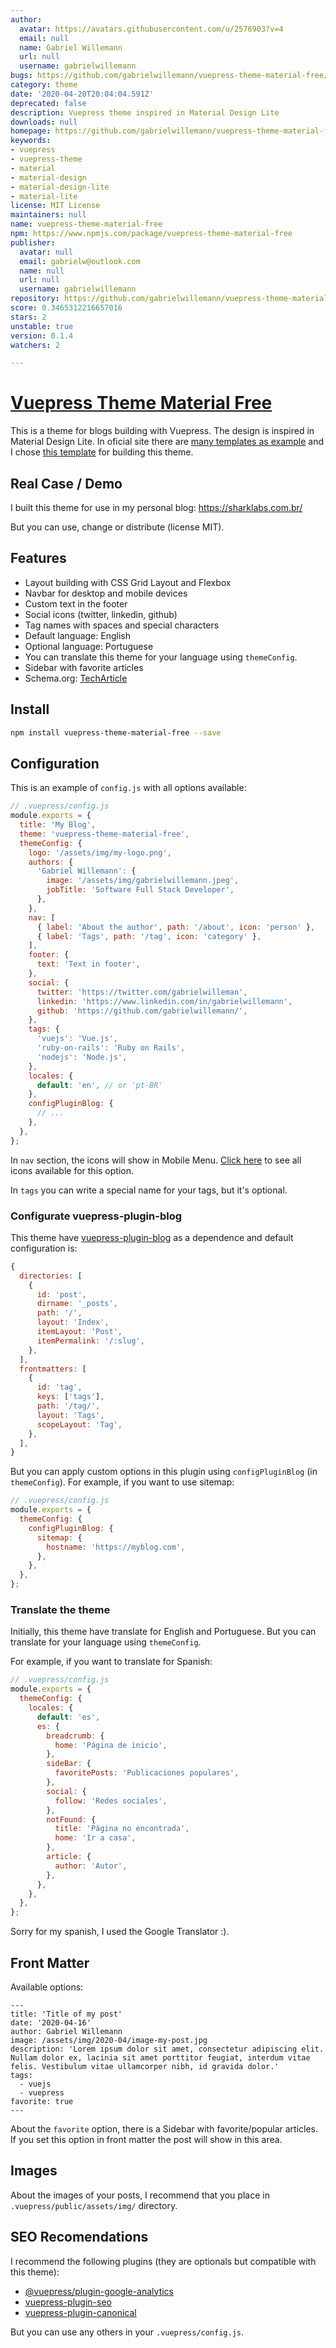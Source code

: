 ```yaml
---
author:
  avatar: https://avatars.githubusercontent.com/u/2576903?v=4
  email: null
  name: Gabriel Willemann
  url: null
  username: gabrielwillemann
bugs: https://github.com/gabrielwillemann/vuepress-theme-material-free/issues
category: theme
date: '2020-04-20T20:04:04.591Z'
deprecated: false
description: Vuepress theme inspired in Material Design Lite
downloads: null
homepage: https://github.com/gabrielwillemann/vuepress-theme-material-free#readme
keywords:
- vuepress
- vuepress-theme
- material
- material-design
- material-design-lite
- material-lite
license: MIT License
maintainers: null
name: vuepress-theme-material-free
npm: https://www.npmjs.com/package/vuepress-theme-material-free
publisher:
  avatar: null
  email: gabrielw@outlook.com
  name: null
  url: null
  username: gabrielwillemann
repository: https://github.com/gabrielwillemann/vuepress-theme-material-free
score: 0.3465312216657016
stars: 2
unstable: true
version: 0.1.4
watchers: 2

---
```


# [Vuepress Theme Material Free](https://www.npmjs.com/package/vuepress-theme-material-free)

This is a theme for blogs building with Vuepress. The design is inspired in Material Design Lite. In oficial site there are [many templates as example](https://getmdl.io/templates/index.html) and I chose [this template](https://getmdl.io/templates/text-only/index.html) for building this theme.

## Real Case / Demo

I built this theme for use in my personal blog: https://sharklabs.com.br/

But you can use, change or distribute (license MIT).

## Features

- Layout building with CSS Grid Layout and Flexbox
- Navbar for desktop and mobile devices
- Custom text in the footer
- Social icons (twitter, linkedin, github)
- Tag names with spaces and special characters
- Default language: English
- Optional language: Portuguese
- You can translate this theme for your language using `themeConfig`.
- Sidebar with favorite articles
- Schema.org: [TechArticle](https://schema.org/TechArticle)

## Install

```sh
npm install vuepress-theme-material-free --save
```

## Configuration

This is an example of `config.js` with all options available:

```js
// .vuepress/config.js
module.exports = {
  title: 'My Blog',
  theme: 'vuepress-theme-material-free',
  themeConfig: {
    logo: '/assets/img/my-logo.png',
    authors: {
      'Gabriel Willemann': {
        image: '/assets/img/gabrielwillemann.jpeg',
        jobTitle: 'Software Full Stack Developer',
      },
    },
    nav: [
      { label: 'About the author', path: '/about', icon: 'person' },
      { label: 'Tags', path: '/tag', icon: 'category' },
    ],
    footer: {
      text: 'Text in footer',
    },
    social: {
      twitter: 'https://twitter.com/gabrielwilleman',
      linkedin: 'https://www.linkedin.com/in/gabrielwillemann',
      github: 'https://github.com/gabrielwillemann/',
    },
    tags: {
      'vuejs': 'Vue.js',
      'ruby-on-rails': 'Ruby on Rails',
      'nodejs': 'Node.js',
    },
    locales: {
      default: 'en', // or 'pt-BR'
    },
    configPluginBlog: {
      // ...
    },
  },
};
```

In `nav` section, the icons will show in Mobile Menu. [Click here](https://material.io/resources/icons/) to see all icons available for this option.

In `tags` you can write a special name for your tags, but it's optional.

### Configurate vuepress-plugin-blog

This theme have [vuepress-plugin-blog](https://github.com/vuepressjs/vuepress-plugin-blog) as a dependence and default configuration is:

```js
{
  directories: [
    {
      id: 'post',
      dirname: '_posts',
      path: '/',
      layout: 'Index',
      itemLayout: 'Post',
      itemPermalink: '/:slug',
    },
  ],
  frontmatters: [
    {
      id: 'tag',
      keys: ['tags'],
      path: '/tag/',
      layout: 'Tags',
      scopeLayout: 'Tag',
    },
  ],
}
```

But you can apply custom options in this plugin using `configPluginBlog` (in `themeConfig`). For example, if you want to use sitemap:

```js
// .vuepress/config.js
module.exports = {
  themeConfig: {
    configPluginBlog: {
      sitemap: {
        hostname: 'https://myblog.com',
      },
    },
  },
};
```

### Translate the theme

Initially, this theme have translate for English and Portuguese. But you can translate for your language using `themeConfig`.

For example, if you want to translate for Spanish:

```js
// .vuepress/config.js
module.exports = {
  themeConfig: {
    locales: {
      default: 'es',
      es: {
        breadcrumb: {
          home: 'Página de inicio',
        },
        sideBar: {
          favoritePosts: 'Publicaciones populares',
        },
        social: {
          follow: 'Redes sociales',
        },
        notFound: {
          title: 'Página no encontrada',
          home: 'Ir a casa',
        },
        article: {
          author: 'Autor',
        },
      },
    },
  },
};
```

Sorry for my spanish, I used the Google Translator :).

## Front Matter

Available options:

```
---
title: 'Title of my post'
date: '2020-04-16'
author: Gabriel Willemann
image: /assets/img/2020-04/image-my-post.jpg
description: 'Lorem ipsum dolor sit amet, consectetur adipiscing elit. Nullam dolor ex, lacinia sit amet porttitor feugiat, interdum vitae felis. Vestibulum vitae ullamcorper nibh, id gravida dolor.'
tags:
  - vuejs
  - vuepress
favorite: true
---
```

About the `favorite` option, there is a Sidebar with favorite/popular articles. If you set this option in front matter the post will show in this area.

## Images

About the images of your posts, I recommend that you place in `.vuepress/public/assets/img/` directory.

## SEO Recomendations

I recommend the following plugins (they are optionals but compatible with this theme):

- [@vuepress/plugin-google-analytics](https://www.npmjs.com/package/@vuepress/plugin-google-analytics)
- [vuepress-plugin-seo](https://www.npmjs.com/package/vuepress-plugin-seo)
- [vuepress-plugin-canonical](https://www.npmjs.com/package/vuepress-plugin-canonical)

But you can use any others in your `.vuepress/config.js`.
